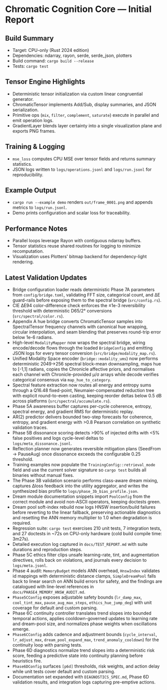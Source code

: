 # Chromatic Cognition Core — Initial Report

## Build Summary
- Target: CPU-only (Rust 2024 edition)
- Dependencies: ndarray, rayon, serde, serde_json, plotters
- Build command: `cargo build --release`
- Tests: `cargo test`

## Tensor Engine Highlights
- Deterministic tensor initialization via custom linear congruential generator.
- ChromaticTensor implements Add/Sub, display summaries, and JSON serialization.
- Primitive ops (`mix`, `filter`, `complement`, `saturate`) execute in parallel and emit operation logs.
- GradientLayer blends layer certainty into a single visualization plane and exports PNG frames.

## Training & Logging
- `mse_loss` computes CPU MSE over tensor fields and returns summary statistics.
- JSON logs written to `logs/operations.jsonl` and `logs/run.jsonl` for reproducibility.

## Example Output
- `cargo run --example demo` renders `out/frame_0001.png` and appends metrics to `logs/run.jsonl`.
- Demo prints configuration and scalar loss for traceability.

## Performance Notes
- Parallel loops leverage Rayon with contiguous ndarray buffers.
- Tensor statistics reuse shared routines for logging to minimize recomputation.
- Visualization uses Plotters' bitmap backend for dependency-light rendering.

## Latest Validation Updates
- Bridge configuration loader reads deterministic Phase 7A parameters from
  `config/bridge.toml`, validating FFT size, categorical count, and ΔE guard-rails
  before exposing them to the spectral bridge (`src/config.rs`).
- CIE ΔE94 color-difference check enforces the ≤1e-3 reversibility threshold with deterministic D65/2° conversions (`src/spectral/color.rs`).
- Appendix A hue bridge converts ChromaticTensor samples into SpectralTensor frequency
  channels with canonical hue wrapping, circular interpolation, and seam blending that
  preserves round-trip error below 1e-6 radians.
- High-level `ModalityMapper` now wraps the spectral bridge, wiring encode/decode flows
  through the loaded `BridgeConfig` and emitting JSON logs for every tensor conversion
  (`src/bridge/modality_map.rs`).
- Unified Modality Space encoder (`bridge::modality_ums`) now performs deterministic
  2049→256 spectral block-mean downsampling, maps hue to [-1,1] radians, copies the
  Chronicle affective priors, and normalises each channel with Chronicle-provided μ/σ
  arrays while decode verifies categorical consensus via `map_hue_to_category`.
- Spectral feature extraction now routes all energy and entropy sums through a Q16.48
  fixed-point, Neumaier-compensated reduction tree with explicit round-to-even casting,
  keeping reorder deltas below 0.5 dB across platforms (`src/spectral/accumulate.rs`).
- Phase 5A awareness buffer captures per-cycle coherence, entropy, spectral energy, and gradient RMS for deterministic replay.
- AR(2) predictor delivers bounded two-step forecasts for coherence, entropy, and gradient energy with >0.8 Pearson correlation on synthetic validation traces.
- Phase 5B dissonance scoring detects >90% of injected drifts with <5% false positives and logs cycle-level deltas to `logs/meta_dissonance.jsonl`.
- Reflection planner now generates reversible mitigation plans (SeedFrom → PauseAug) once dissonance exceeds the configurable 0.25 threshold.
- Training examples now populate the `TrainingConfig::retrieval_mode` field and use the current solver signature so `cargo test` builds all binaries without manual fixes.
- The Phase 3B validation scenario performs class-aware dream mixing, captures Δloss feedback into the utility aggregator, and writes the synthesized bias profile to `logs/phase_3b_bias_profile.json`.
- Dream module documentation snippets import `PoolConfig` from the correct module and avoid non-ASCII operators, keeping doctests green.
- Dream pool soft-index rebuild now logs HNSW insertion/build failures before reverting to the linear fallback, preserving actionable diagnostics and resetting the ANN memory multiplier to 1.0 when degradation is required.
- Regression suite: `cargo test` exercises 210 unit tests, 7 integration tests, and 27 doctests in ~72s on CPU-only hardware (cold build compile time: 3m27s).
- Detailed execution log captured in `docs/TEST_REPORT.md` with suite durations and reproduction steps.
- Phase 5C ethics filter clips unsafe learning-rate, tint, and augmentation directives, rolls back on violations, and journals every decision to `logs/meta.jsonl`.
- Phase 4 audit: `MemoryBudget` models ANN overhead, `HnswIndex` validates id mappings with deterministic distance clamps, `SimpleDreamPool` falls back to linear search on ANN build errors for safety, and the findings are catalogued with line-level references in `docs/PHASE4_MEMORY_HNSW_AUDIT.md`.
- `Phase5CConfig` exposes adjustable safety bounds (`lr_damp_max`, `cool_tint_max`, `pause_aug_max_steps`, `ethics_hue_jump_deg`) with unit coverage for default and custom parsing.
- Phase 6C continuity controller translates trend slopes into bounded temporal actions, applies cooldown-governed updates to learning rate and dream-pool size, and normalizes phase weights when oscillations emerge.
- `Phase6CConfig` adds cadence and adjustment bounds (`cycle_interval`, `lr_adjust_max`, `dream_pool_expand_max`, `trend_anomaly_cooldown`) for the continuity loop with parsing tests.
- Phase 6D diagnostics normalize trend slopes into a deterministic risk score, feeding a predictive state into continuity planning before heuristics fire.
- `Phase6DConfig` surfaces `[p6d]` thresholds, risk weights, and action delay while unit tests cover default and custom parsing.
- Documentation set expanded with `DIAGNOSTICS_SPEC.md`, Phase 6D validation results, and integration logs capturing pre-emptive actions.

